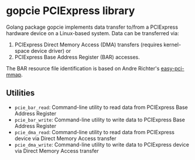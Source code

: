 # gopcie PCIExpress library

Golang package gopcie implements data transfer to/from a PCIExpress hardware
device on a Linux-based system. Data can be transferred via:

  1) PCIExpress Direct Memory Access (DMA) transfers (requires kernel-space
     device driver) or
  2) PCIExpress Base Address Register (BAR) accesses.

The BAR resource file identification is based on Andre Richter's
[easy-pci-mmap](https://github.com/andre-richter/easy-pci-mmap).

## Utilities

* `pcie_bar_read`: Command-line utility to read data from PCIExpress Base
Address Register
* `pcie_bar_write`: Command-line utility to write data to PCIExpress Base
Address Register
* `pcie_dma_read`: Command-line utility to read data from PCIExpress device via
Direct Memory Access transfer
* `pcie_dma_write`: Command-line utility to write data to PCIExpress device via
Direct Memory Access transfer
